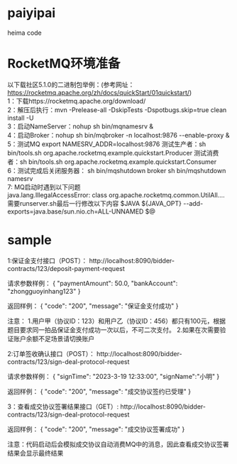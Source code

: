 # paiyipai
heima code

# RocketMQ环境准备
以下载社区5.1.0的二进制包举例：(参考网址：https://rocketmq.apache.org/zh/docs/quickStart/01quickstart/)
<br>1：下载https://rocketmq.apache.org/download/
<br>2：解压后执行：mvn -Prelease-all -DskipTests -Dspotbugs.skip=true clean install -U
<br>3：启动NameServer：nohup sh bin/mqnamesrv &
<br>4：启动Broker：nohup sh bin/mqbroker -n localhost:9876 --enable-proxy &
<br>5：测试MQ
    export NAMESRV_ADDR=localhost:9876
    测试生产者：sh bin/tools.sh org.apache.rocketmq.example.quickstart.Producer
    测试消费者：sh bin/tools.sh org.apache.rocketmq.example.quickstart.Consumer
<br>6：测试完成后关闭服务器：
    sh bin/mqshutdown broker
    sh bin/mqshutdown namesrv
<br>7: MQ启动时遇到以下问题<br>
java.lang.IllegalAccessError: class org.apache.rocketmq.common.UtilAll....
需要runserver.sh最后一行修改以下内容
$JAVA ${JAVA_OPT} --add-exports=java.base/sun.nio.ch=ALL-UNNAMED $@

# sample
1:保证金支付接口（POST）：
http://localhost:8090/bidder-contracts/123/deposit-payment-request

请求参数样例：
{
"paymentAmount": 50.0,
"bankAccount": "zhongguoyinhang123"
}

返回样例：
{
"code": "200",
"message": "保证金支付成功"
}

注意：
    1.用户甲（协议ID：123）和用户乙（协议ID：456）都只有100元，根据题目要求同一拍品保证金支付成功一次以后，不可二次支付。
    2.如果在次需要验证账户余额不足场景请切换账户



2:订单签收确认接口（POST）：
http://localhost:8090/bidder-contracts/123/sign-deal-protocol-request

请求参数样例：
{
"signTime": "2023-3-19 12:33:00",
"signName":"小明"
}

返回样例：
{
"code": "200",
"message": "成交协议签约已受理"
}


3：查看成交协议签署结果接口（GET）:
http://localhost:8090/bidder-contracts/123/sign-deal-protocol-request

返回样例：
{
"code": "200",
"message": "成交协议签署成功"
}

注意：代码启动后会模拟成交协议自动消费MQ中的消息，因此查看成交协议签署结果会显示最终结果